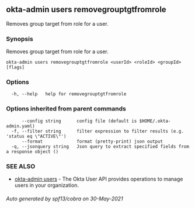 ## okta-admin users removegrouptgtfromrole

Removes group target from role for a user.

### Synopsis

Removes group target from role for a user.

```
okta-admin users removegrouptgtfromrole <userId> <roleId> <groupId> [flags]
```

### Options

```
  -h, --help   help for removegrouptgtfromrole
```

### Options inherited from parent commands

```
      --config string      config file (default is $HOME/.okta-admin.yaml)
  -f, --filter string      filter expression to filter results (e.g. 'status eq \"ACTIVE\"')
      --format             format (pretty-print) json output
  -q, --jsonquery string   Json query to extract specified fields from a response object ()
```

### SEE ALSO

* [okta-admin users](okta-admin_users.md)	 - The Okta User API provides operations to manage users in your organization.

###### Auto generated by spf13/cobra on 30-May-2021
